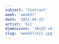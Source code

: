 ```yaml
---
subject: 'Contrast'
week: 'week57'
date: '2021-04-21'
artist: 'Gil'
dimensions: '30x25 cm'
slug: 'week57/Gil.jpg'
---
```

